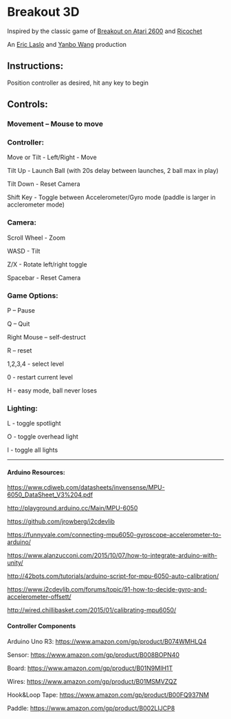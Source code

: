 # Breakout 3D 

Inspired by the classic game of [Breakout on Atari 2600](https://www.youtube.com/watch?v=Up-a5x3coC0) and [Ricochet](https://www.youtube.com/watch?v=cBIedv-i8eo)

An [Eric Laslo](https://github.com/erl67) and [Yanbo Wang](https://github.com/YanboWang76) production


## Instructions:

Position controller as desired, hit any key to begin

## Controls:

### Movement – Mouse to move

### Controller:

Move or Tilt - Left/Right - Move

Tilt Up - Launch Ball (with 20s delay between launches, 2 ball max in play)

Tilt Down - Reset Camera

Shift Key - Toggle between Accelerometer/Gyro mode
   (paddle is larger in acclerometer mode)


### Camera: 

Scroll Wheel - Zoom

WASD - Tilt

Z/X - Rotate left/right toggle

Spacebar - Reset Camera

### Game Options: 

P – Pause

Q – Quit

Right Mouse – self-destruct

R – reset

1,2,3,4 - select level

0 - restart current level

H - easy mode, ball never loses

### Lighting: 

L - toggle spotlight

O - toggle overhead light

I - toggle all lights

***

#### Arduino Resources: 

https://www.cdiweb.com/datasheets/invensense/MPU-6050_DataSheet_V3%204.pdf

http://playground.arduino.cc/Main/MPU-6050

https://github.com/jrowberg/i2cdevlib

https://funnyvale.com/connecting-mpu6050-gyroscope-accelerometer-to-arduino/

https://www.alanzucconi.com/2015/10/07/how-to-integrate-arduino-with-unity/

http://42bots.com/tutorials/arduino-script-for-mpu-6050-auto-calibration/

https://www.i2cdevlib.com/forums/topic/91-how-to-decide-gyro-and-accelerometer-offsett/

http://wired.chillibasket.com/2015/01/calibrating-mpu6050/


#### Controller Components

Arduino Uno R3: https://www.amazon.com/gp/product/B074WMHLQ4

Sensor: https://www.amazon.com/gp/product/B008BOPN40

Board: https://www.amazon.com/gp/product/B01N9MIH1T

Wires: https://www.amazon.com/gp/product/B01MSMVZQZ

Hook&Loop Tape: https://www.amazon.com/gp/product/B00FQ937NM

Paddle: https://www.amazon.com/gp/product/B002LIJCP8
